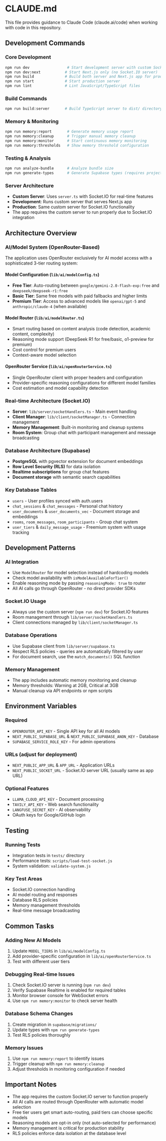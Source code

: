# CLAUDE.md

This file provides guidance to Claude Code (claude.ai/code) when working with code in this repository.

## Development Commands

### Core Development
```bash
npm run dev                 # Start development server with custom Socket.IO server
npm run dev:next           # Start Next.js only (no Socket.IO server)
npm run build              # Build both server and Next.js app for production
npm run start              # Start production server
npm run lint               # Lint JavaScript/TypeScript files
```

### Build Commands
```bash
npm run build:server       # Build TypeScript server to dist/ directory
```

### Memory & Monitoring
```bash
npm run memory:report       # Generate memory usage report
npm run memory:cleanup      # Trigger manual memory cleanup
npm run memory:monitor      # Start continuous memory monitoring
npm run memory:thresholds   # Show memory threshold configuration
```

### Testing & Analysis
```bash
npm run analyze-bundle      # Analyze bundle size
npm run generate-types      # Generate Supabase types (requires project ID)
```

### Server Architecture
- **Custom Server**: Uses `server.ts` with Socket.IO for real-time features
- **Development**: Runs custom server that serves Next.js app
- **Production**: Same custom server for Socket.IO functionality
- The app requires the custom server to run properly due to Socket.IO integration

## Architecture Overview

### AI/Model System (OpenRouter-Based)
The application uses OpenRouter exclusively for AI model access with a sophisticated 3-tier routing system:

#### Model Configuration (`lib/ai/modelConfig.ts`)
- **Free Tier**: Auto-routing between `google/gemini-2.0-flash-exp:free` and `deepseek/deepseek-r1:free`
- **Basic Tier**: Same free models with paid fallbacks and higher limits
- **Premium Tier**: Access to advanced models like `openai/gpt-5` and `anthropic/claude-4` (when available)

#### Model Router (`lib/ai/modelRouter.ts`)
- Smart routing based on content analysis (code detection, academic content, complexity)
- Reasoning mode support (DeepSeek R1 for free/basic, o1-preview for premium)
- Cost control for premium users
- Context-aware model selection

#### OpenRouter Service (`lib/ai/openRouterService.ts`)
- Single OpenRouter client with proper headers and configuration
- Provider-specific reasoning configurations for different model families
- Cost estimation and model capability detection

### Real-time Architecture (Socket.IO)
- **Server**: `lib/server/socketHandlers.ts` - Main event handling
- **Client Manager**: `lib/client/socketManager.ts` - Connection management
- **Memory Management**: Built-in monitoring and cleanup systems
- **Room System**: Group chat with participant management and message broadcasting

### Database Architecture (Supabase)
- **PostgreSQL** with pgvector extension for document embeddings
- **Row Level Security (RLS)** for data isolation
- **Realtime subscriptions** for group chat features
- **Document storage** with semantic search capabilities

### Key Database Tables
- `users` - User profiles synced with auth.users
- `chat_sessions` & `chat_messages` - Personal chat history
- `user_documents` & `user_documents_vec` - Document storage and embeddings
- `rooms`, `room_messages`, `room_participants` - Group chat system
- `user_tiers` & `daily_message_usage` - Freemium system with usage tracking

## Development Patterns

### AI Integration
- Use `ModelRouter` for model selection instead of hardcoding models
- Check model availability with `isModelAvailableForTier()`
- Enable reasoning mode by passing `reasoningMode: true` to router
- All AI calls go through OpenRouter - no direct provider SDKs

### Socket.IO Usage
- Always use the custom server (`npm run dev`) for Socket.IO features
- Room management through `lib/server/socketHandlers.ts`
- Client connections managed by `lib/client/socketManager.ts`

### Database Operations
- Use Supabase client from `lib/server/supabase.ts`
- Respect RLS policies - queries are automatically filtered by user
- For document search, use the `match_documents()` SQL function

### Memory Management
- The app includes automatic memory monitoring and cleanup
- Memory thresholds: Warning at 2GB, Critical at 3GB
- Manual cleanup via API endpoints or npm scripts

## Environment Variables

### Required
- `OPENROUTER_API_KEY` - Single API key for all AI models
- `NEXT_PUBLIC_SUPABASE_URL` & `NEXT_PUBLIC_SUPABASE_ANON_KEY` - Database
- `SUPABASE_SERVICE_ROLE_KEY` - For admin operations

### URLs (adjust for deployment)
- `NEXT_PUBLIC_APP_URL` & `APP_URL` - Application URLs
- `NEXT_PUBLIC_SOCKET_URL` - Socket.IO server URL (usually same as app URL)

### Optional Features
- `LLAMA_CLOUD_API_KEY` - Document processing
- `TAVILY_API_KEY` - Web search functionality
- `LANGFUSE_SECRET_KEY` - AI observability
- OAuth keys for Google/GitHub login

## Testing

### Running Tests
- Integration tests in `tests/` directory
- Performance tests: `scripts/load-test-socket.js`
- System validation: `validate-system.js`

### Key Test Areas
- Socket.IO connection handling
- AI model routing and responses
- Database RLS policies
- Memory management thresholds
- Real-time message broadcasting

## Common Tasks

### Adding New AI Models
1. Update `MODEL_TIERS` in `lib/ai/modelConfig.ts`
2. Add provider-specific configuration in `lib/ai/openRouterService.ts`
3. Test with different user tiers

### Debugging Real-time Issues
1. Check Socket.IO server is running (`npm run dev`)
2. Verify Supabase Realtime is enabled for required tables
3. Monitor browser console for WebSocket errors
4. Use `npm run memory:monitor` to check server health

### Database Schema Changes
1. Create migration in `supabase/migrations/`
2. Update types with `npm run generate-types`
3. Test RLS policies thoroughly

### Memory Issues
1. Use `npm run memory:report` to identify issues
2. Trigger cleanup with `npm run memory:cleanup`
3. Adjust thresholds in monitoring configuration if needed

## Important Notes

- The app requires the custom Socket.IO server to function properly
- All AI calls are routed through OpenRouter with automatic model selection
- Free tier users get smart auto-routing, paid tiers can choose specific models
- Reasoning models are opt-in only (not auto-selected for performance)
- Memory management is critical for production stability
- RLS policies enforce data isolation at the database level